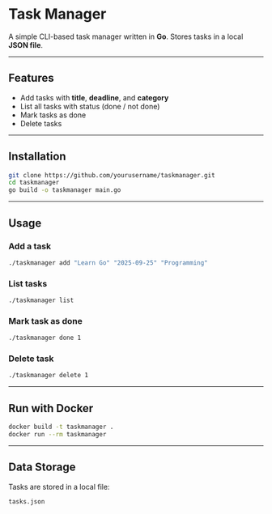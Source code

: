# Task Manager

A simple CLI-based task manager written in **Go**.
Stores tasks in a local **JSON file**.

---

## Features

* Add tasks with **title**, **deadline**, and **category**
* List all tasks with status (done / not done)
* Mark tasks as done
* Delete tasks

---

## Installation

```bash
git clone https://github.com/yourusername/taskmanager.git
cd taskmanager
go build -o taskmanager main.go
```

---

## Usage

### Add a task

```bash
./taskmanager add "Learn Go" "2025-09-25" "Programming"
```

### List tasks

```bash
./taskmanager list
```

### Mark task as done

```bash
./taskmanager done 1
```

### Delete task

```bash
./taskmanager delete 1
```

---

## Run with Docker

```bash
docker build -t taskmanager .
docker run --rm taskmanager
```

---

## Data Storage

Tasks are stored in a local file:

```
tasks.json
```

